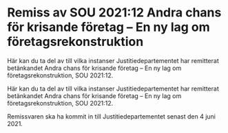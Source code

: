 # Remiss av SOU 2021:12 Andra chans för krisande företag – En ny lag om företagsrekonstruktion

Här kan du ta del av till vilka instanser Justitiedepartementet har remitterat betänkandet Andra chans för krisande företag – En ny lag om företagsrekonstruktion, SOU 2021:12.

Här kan du ta del av till vilka instanser Justitiedepartementet har remitterat betänkandet Andra chans för krisande företag – En ny lag om företagsrekonstruktion, SOU 2021:12.

Remissvaren ska ha kommit in till Justitiedepartementet senast den 4 juni 2021.

